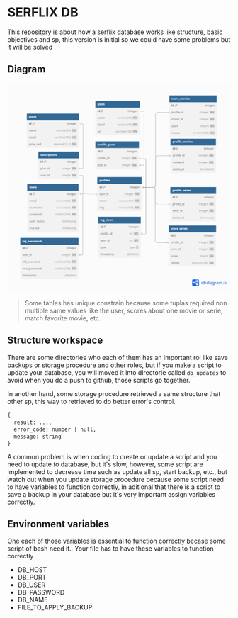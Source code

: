 # SERFLIX DB

This repository is about how a serflix database works like structure, basic objectives and sp, this version is initial so we could have some problems but it will be solved

## Diagram

![Diagram of database](/assets/diagramDB.png)

> Some tables has unique constrain because some tuplas required non multiple same values like the user, scores about one movie or serie, match favorite movie, etc.

## Structure workspace

There are some directories who each of them has an important rol like save backups or storage procedure and other roles, but if you make a script to update your database, you will moved it into directorie called ```db_updates``` to avoid when you do a push to github, those scripts go together.

In another hand, some storage procedure retrieved a same structure that other sp, this way to retrieved to do better error's control.
```
{
  result: ...,
  error_code: number | null,
  message: string
}
```
A common problem is when coding to create or update a script and you need to update to database, but it's slow, however, some script are implemented to decrease time such as update all sp, start backup, etc., but watch out when you update storage procedure because some script need to have variables to function correctly, in aditional that
there is a script to save a backup in your database but it's very important assign variables correctly.

## Environment variables

One each of those variables is essential to function correctly becase some script of bash need it., Your file has to have these variables to function correctly

- DB_HOST
- DB_PORT
- DB_USER
- DB_PASSWORD
- DB_NAME
- FILE_TO_APPLY_BACKUP